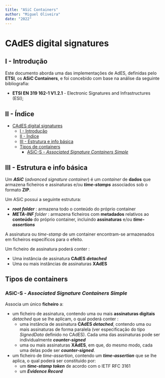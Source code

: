 ```yaml
---
title: "ASiC Containers"
author: "Miguel Oliveira"
date: "2022"
---
```


# CAdES digital signatures

## I - Introdução

Este documento aborda uma das implementações de AdES, definidas pelo **ETSI**, os **ASiC Containers**, e foi concebido com base na análise da seguinte bibliografia:
- __ETSI EN 319 162-1 V1.2.1__ - Electronic Signatures and Infrastructures (ESI);

## II - Índice

- [CAdES digital signatures](#cades-digital-signatures)
  - [I - Introdução](#i---introdução)
  - [II - Índice](#ii---índice)
  - [III - Estrutura e info básica](#iii---estrutura-e-info-básica)
  - [Tipos de containers](#tipos-de-containers)
    - [ASiC-S - *Associated Signature Containers Simple*](#asic-s---associated-signature-containers-simple)

## III - Estrutura e info básica

Um ***ASiC*** (*advanced signature container*) é um *container* de **dados** que armazena ficheiros e assinaturas e/ou ***time-stamps*** associados sob o formato **ZIP**.

Um ASiC possui a seguinte estrutura:

 * ***root folder*** :  armazena todo o conteúdo do próprio container
 * ***META-INF** folder* : armazena ficheiros com **metadados** relativos ao **conteúdo** do próprio container, incluindo **assinaturas** e/ou ***time-assertions***

A assinatura ou *time-stamp* de um container encontram-se armazenados em ficheiros específicos para o efeito.

Um ficheiro de assinatura poderá conter :
* Uma instância de assinatura **CAdES** ***detached***
* Uma ou mais instâncias de assinaturas **XAdES**

## Tipos de containers

### ASiC-S - *Associated Signature Containers Simple*

Associa um único **ficheiro** a:

* um ficheiro de assinatura, contendo uma ou mais **assinaturas digitais** *detached* que se lhe aplicam, o qual poderá conter :
  * uma instância de assinatura **CAdES *detached***, contendo uma ou mais assinaturas de forma paralela (ver especificação do tipo *SignedData* definido no CAdES). Cada uma das assinaturas pode ser individualmente ***counter-signed***
  * uma ou mais assinaturas **XAdES**, em que, do mesmo modo, cada uma delas pode ser ***counter-signed***.
* um ficheiro de *time-assertion*, contendo um ***time-assertion*** que se lhe aplica, o qual poderá ser constituido por:
  * um ***time-stamp token*** de acordo com o IETF RFC 3161
  * um ***Evidence Record***